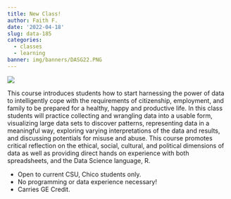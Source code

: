 ```yaml
---
title: New Class!
author: Faith F.
date: '2022-04-18'
slug: data-185
categories:
  - classes
  - learning
banner: img/banners/DASG22.PNG
---
```


![](/img/data185_flyer22.PNG)

This course introduces students how to start harnessing the power of data to intelligently cope with the requirements of citizenship, employment, and family to be prepared for a healthy, happy and productive life.
In this class students will practice collecting and wrangling data into a usable form, visualizing large data sets to discover patterns, representing data in a meaningful way, exploring varying interpretations of the data and results, and discussing potentials for misuse and abuse. This course promotes critical reflection on the ethical, social, cultural, and political dimensions of data as well as providing direct hands on experience with both spreadsheets, and the Data Science language, R.

* Open to current CSU, Chico students only. 
* No programming or data experience necessary!
* Carries GE Credit. 